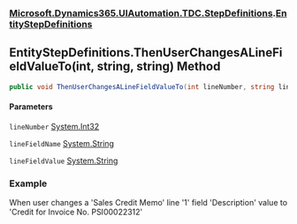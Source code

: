 ### [Microsoft.Dynamics365.UIAutomation.TDC.StepDefinitions](Microsoft.Dynamics365.UIAutomation.TDC.StepDefinitions.md 'Microsoft.Dynamics365.UIAutomation.TDC.StepDefinitions').[EntityStepDefinitions](EntityStepDefinitions.md 'Microsoft.Dynamics365.UIAutomation.TDC.StepDefinitions.EntityStepDefinitions')

## EntityStepDefinitions.ThenUserChangesALineFieldValueTo(int, string, string) Method

```csharp
public void ThenUserChangesALineFieldValueTo(int lineNumber, string lineFieldName, string lineFieldValue);
```
#### Parameters

<a name='Microsoft.Dynamics365.UIAutomation.TDC.StepDefinitions.EntityStepDefinitions.ThenUserChangesALineFieldValueTo(int,string,string).lineNumber'></a>

`lineNumber` [System.Int32](https://docs.microsoft.com/en-us/dotnet/api/System.Int32 'System.Int32')

<a name='Microsoft.Dynamics365.UIAutomation.TDC.StepDefinitions.EntityStepDefinitions.ThenUserChangesALineFieldValueTo(int,string,string).lineFieldName'></a>

`lineFieldName` [System.String](https://docs.microsoft.com/en-us/dotnet/api/System.String 'System.String')

<a name='Microsoft.Dynamics365.UIAutomation.TDC.StepDefinitions.EntityStepDefinitions.ThenUserChangesALineFieldValueTo(int,string,string).lineFieldValue'></a>

`lineFieldValue` [System.String](https://docs.microsoft.com/en-us/dotnet/api/System.String 'System.String')

### Example
When user changes a 'Sales Credit Memo' line '1' field 'Description' value to 'Credit for Invoice No. PSI00022312'